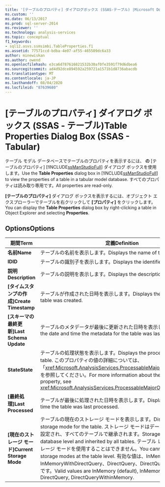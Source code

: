 ```yaml
---
title: '[テーブルのプロパティ] ダイアログボックス (SSAS-テーブル) |Microsoft Docs'
ms.custom: ''
ms.date: 06/13/2017
ms.prod: sql-server-2014
ms.reviewer: ''
ms.technology: analysis-services
ms.topic: conceptual
f1_keywords:
- sql12.asvs.ssmsimbi.TableProperties.f1
ms.assetid: 77571ccd-bdba-4e07-af55-465509dc6a33
author: minewiskan
ms.author: owend
ms.openlocfilehash: e3ca6d787616821532b30af0fe3591f79d6dbea6
ms.sourcegitcommit: ad4d92dce894592a259721a1571b1d8736abacdb
ms.translationtype: MT
ms.contentlocale: ja-JP
ms.lasthandoff: 08/04/2020
ms.locfileid: "87639680"
---
```

# <a name="table-properties-dialog-box-ssas---tabular"></a><span data-ttu-id="4d5d2-102">[テーブルのプロパティ] ダイアログ ボックス (SSAS - テーブル)</span><span class="sxs-lookup"><span data-stu-id="4d5d2-102">Table Properties Dialog Box (SSAS - Tabular)</span></span>
  <span data-ttu-id="4d5d2-103">テーブル モデル データベースでテーブルのプロパティを表示するには、 **の** [テーブルのプロパティ] [!INCLUDE[ssManStudioFull](../includes/ssmanstudiofull-md.md)] ダイアログ ボックスを使用します。</span><span class="sxs-lookup"><span data-stu-id="4d5d2-103">Use the **Table Properties** dialog box in [!INCLUDE[ssManStudioFull](../includes/ssmanstudiofull-md.md)] to view the properties of a table in a tabular model database.</span></span> <span data-ttu-id="4d5d2-104">すべてのプロパティは読み取り専用です。</span><span class="sxs-lookup"><span data-stu-id="4d5d2-104">All properties are read-only.</span></span>  
  
 <span data-ttu-id="4d5d2-105">**[テーブルのプロパティ]** ダイアログ ボックスを表示するには、オブジェクト エクスプローラーでテーブルを右クリックして **[プロパティ]** をクリックします。</span><span class="sxs-lookup"><span data-stu-id="4d5d2-105">You can display the **Table Properties** dialog box by right-clicking a table in Object Explorer and selecting **Properties**.</span></span>  
  
## <a name="options"></a><span data-ttu-id="4d5d2-106">Options</span><span class="sxs-lookup"><span data-stu-id="4d5d2-106">Options</span></span>  
  
|<span data-ttu-id="4d5d2-107">期間</span><span class="sxs-lookup"><span data-stu-id="4d5d2-107">Term</span></span>|<span data-ttu-id="4d5d2-108">定義</span><span class="sxs-lookup"><span data-stu-id="4d5d2-108">Definition</span></span>|  
|----------|----------------|  
|<span data-ttu-id="4d5d2-109">**名前**</span><span class="sxs-lookup"><span data-stu-id="4d5d2-109">**Name**</span></span>|<span data-ttu-id="4d5d2-110">テーブルの名前を表示します。</span><span class="sxs-lookup"><span data-stu-id="4d5d2-110">Displays the name of the table.</span></span>|  
|<span data-ttu-id="4d5d2-111">**ID**</span><span class="sxs-lookup"><span data-stu-id="4d5d2-111">**ID**</span></span>|<span data-ttu-id="4d5d2-112">テーブルの識別子を表示します。</span><span class="sxs-lookup"><span data-stu-id="4d5d2-112">Displays the identifier of the table.</span></span>|  
|<span data-ttu-id="4d5d2-113">**説明**</span><span class="sxs-lookup"><span data-stu-id="4d5d2-113">**Description**</span></span>|<span data-ttu-id="4d5d2-114">テーブルの説明を表示します。</span><span class="sxs-lookup"><span data-stu-id="4d5d2-114">Displays the description of the table.</span></span>|  
|<span data-ttu-id="4d5d2-115">**[タイムスタンプの作成]**</span><span class="sxs-lookup"><span data-stu-id="4d5d2-115">**Create Timestamp**</span></span>|<span data-ttu-id="4d5d2-116">テーブルが作成された日時を表示します。</span><span class="sxs-lookup"><span data-stu-id="4d5d2-116">Displays the date and time the table was created.</span></span>|  
|<span data-ttu-id="4d5d2-117">**[スキーマの最終更新]**</span><span class="sxs-lookup"><span data-stu-id="4d5d2-117">**Last Schema Update**</span></span>|<span data-ttu-id="4d5d2-118">テーブルのメタデータが最後に更新された日時を表示します。</span><span class="sxs-lookup"><span data-stu-id="4d5d2-118">Displays the date and time the metadata for the table was last updated.</span></span>|  
|<span data-ttu-id="4d5d2-119">**State**</span><span class="sxs-lookup"><span data-stu-id="4d5d2-119">**State**</span></span>|<span data-ttu-id="4d5d2-120">テーブルの処理状態を表示します。</span><span class="sxs-lookup"><span data-stu-id="4d5d2-120">Displays the processing state of the table.</span></span> <span data-ttu-id="4d5d2-121">このプロパティの値の詳細については、「<xref:Microsoft.AnalysisServices.ProcessableMajorObject.State%2A>」を参照してください。</span><span class="sxs-lookup"><span data-stu-id="4d5d2-121">For more information about the values for this property, see <xref:Microsoft.AnalysisServices.ProcessableMajorObject.State%2A>.</span></span>|  
|<span data-ttu-id="4d5d2-122">**[最終処理]**</span><span class="sxs-lookup"><span data-stu-id="4d5d2-122">**Last Processed**</span></span>|<span data-ttu-id="4d5d2-123">テーブルが最後に処理された日時を表示します。</span><span class="sxs-lookup"><span data-stu-id="4d5d2-123">Displays the date and time the table was last processed.</span></span>|  
|<span data-ttu-id="4d5d2-124">**[現在のストレージ モード]**</span><span class="sxs-lookup"><span data-stu-id="4d5d2-124">**Current Storage Mode**</span></span>|<span data-ttu-id="4d5d2-125">テーブルの現在のストレージ モードを表示します。</span><span class="sxs-lookup"><span data-stu-id="4d5d2-125">Displays the current storage mode for the table.</span></span> <span data-ttu-id="4d5d2-126">ストレージ モードはデータベース レベルで設定され、すべてのテーブルで継承されます。</span><span class="sxs-lookup"><span data-stu-id="4d5d2-126">Storage mode is set at the database level and inherited by all tables.</span></span> <span data-ttu-id="4d5d2-127">テーブル レベルで異なるストレージ モードを使用することはできません。</span><span class="sxs-lookup"><span data-stu-id="4d5d2-127">You cannot use different storage modes at the table level.</span></span> <span data-ttu-id="4d5d2-128">有効な値は、InMemory (既定値)、InMemoryWithDirectQuery、DirectQuery、DirectQueryWithinMemory です。</span><span class="sxs-lookup"><span data-stu-id="4d5d2-128">Valid values are InMemory (default), InMemoryWithDirectQuery, DirectQuery, DirectQueryWithinMemory.</span></span>|  
  
  
